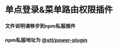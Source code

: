 <!--
 * @Description:
 * @Version: 0.1
 * @Author: EveChee
 * @Date: 2020-07-27 16:37:40
 * @LastEditTime: 2020-07-27 16:39:17
-->
# 单点登录&菜单路由权限插件
### 文件说明请移步到npm私服插件
### npm私服地址为 [@stl/power-plugin](http://47.113.105.208:8088/-/web/detail/@stl/power-plugin)


